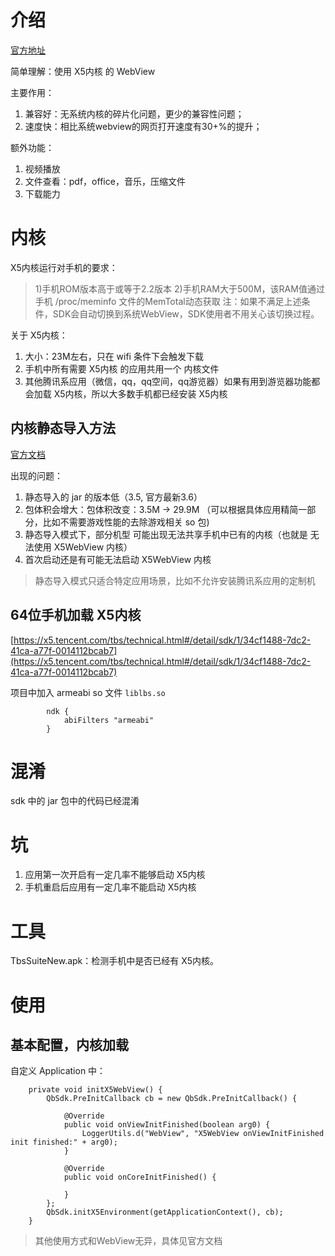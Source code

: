 

# 介绍

[官方地址](https://x5.tencent.com/tbs/index.html)

简单理解：使用 X5内核 的 WebView

主要作用：

1. 兼容好：无系统内核的碎片化问题，更少的兼容性问题；
2. 速度快：相比系统webview的网页打开速度有30+%的提升；

额外功能：

1. 视频播放
2. 文件查看：pdf，office，音乐，压缩文件
3. 下载能力

# 内核

X5内核运行对手机的要求：

>1)手机ROM版本高于或等于2.2版本
>2)手机RAM大于500M，该RAM值通过手机 /proc/meminfo 文件的MemTotal动态获取
>注：如果不满足上述条件，SDK会自动切换到系统WebView，SDK使用者不用关心该切换过程。

关于 X5内核：

1. 大小：23M左右，只在 wifi 条件下会触发下载
2. 手机中所有需要 X5内核 的应用共用一个 内核文件
3. 其他腾讯系应用（微信，qq，qq空间，qq游览器）如果有用到游览器功能都会加载 X5内核，所以大多数手机都已经安装 X5内核

## 内核静态导入方法

[官方文档](https://x5.tencent.com/tbs/technical.html#/detail/sdk/1/8a591c85-337e-4c60-a45a-cf0839819f63)

出现的问题：

1. 静态导入的 jar 的版本低（3.5, 官方最新3.6）
2. 包体积会增大：包体积改变：3.5M -> 29.9M （可以根据具体应用精简一部分，比如不需要游戏性能的去除游戏相关 so 包)
3. 静态导入模式下，部分机型 可能出现无法共享手机中已有的内核（也就是 无法使用 X5WebView 内核）
4. 首次启动还是有可能无法启动 X5WebView 内核

>静态导入模式只适合特定应用场景，比如不允许安装腾讯系应用的定制机


## 64位手机加载 X5内核

[https://x5.tencent.com/tbs/technical.html#/detail/sdk/1/34cf1488-7dc2-41ca-a77f-0014112bcab7](https://x5.tencent.com/tbs/technical.html#/detail/sdk/1/34cf1488-7dc2-41ca-a77f-0014112bcab7)

项目中加入 armeabi so 文件 `liblbs.so`

```
        ndk {
            abiFilters "armeabi"
        }
```

# 混淆

sdk 中的 jar 包中的代码已经混淆

# 坑

1. 应用第一次开启有一定几率不能够启动 X5内核
2. 手机重启后应用有一定几率不能启动 X5内核




# 工具

TbsSuiteNew.apk：检测手机中是否已经有 X5内核。

# 使用

## 基本配置，内核加载

自定义 Application 中：

```
    private void initX5WebView() {
        QbSdk.PreInitCallback cb = new QbSdk.PreInitCallback() {

            @Override
            public void onViewInitFinished(boolean arg0) {
                LoggerUtils.d("WebView", "X5WebView onViewInitFinished init finished:" + arg0);
            }

            @Override
            public void onCoreInitFinished() {

            }
        };
        QbSdk.initX5Environment(getApplicationContext(), cb);
    }
```


>其他使用方式和WebView无异，具体见官方文档

